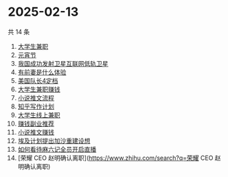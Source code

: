 # 2025-02-13

共 14 条

<!-- BEGIN ZHIHUSEARCH -->
<!-- 最后更新时间 Thu Feb 13 2025 14:29:29 GMT+0800 (China Standard Time) -->
1. [大学生兼职](https://www.zhihu.com/search?q=大学生兼职)
1. [元宵节](https://www.zhihu.com/search?q=元宵节)
1. [我国成功发射卫星互联网低轨卫星](https://www.zhihu.com/search?q=我国成功发射卫星互联网低轨卫星)
1. [有前妻是什么体验](https://www.zhihu.com/search?q=有前妻是什么体验)
1. [美国队长4定档](https://www.zhihu.com/search?q=美国队长4定档)
1. [大学生兼职赚钱](https://www.zhihu.com/search?q=大学生兼职赚钱)
1. [小说推文流程](https://www.zhihu.com/search?q=小说推文流程)
1. [知乎写作计划](https://www.zhihu.com/search?q=知乎写作计划)
1. [大学生线上兼职](https://www.zhihu.com/search?q=大学生线上兼职)
1. [赚钱副业推荐](https://www.zhihu.com/search?q=赚钱副业推荐)
1. [小说推文赚钱](https://www.zhihu.com/search?q=小说推文赚钱)
1. [埃及计划提出加沙重建设想](https://www.zhihu.com/search?q=埃及计划提出加沙重建设想)
1. [如何看待麻六记全员开启直播](https://www.zhihu.com/search?q=如何看待麻六记全员开启直播)
1. [荣耀 CEO 赵明确认离职](https://www.zhihu.com/search?q=荣耀 CEO 赵明确认离职)
<!-- END ZHIHUSEARCH -->
